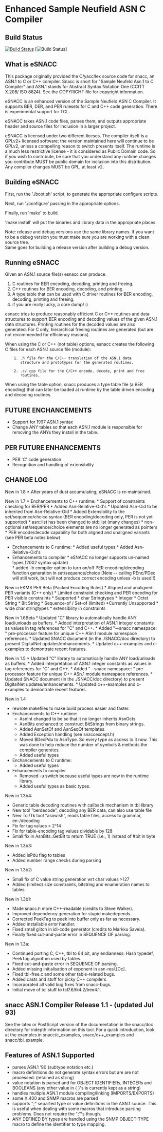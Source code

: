 Enhanced Sample Neufield ASN C Compiler
=======================================

Build Status
------------
[![Build Status](https://travis-ci.org/azsnacc/esnacc-ng.png)](https://travis-ci.org/azsnacc/esnacc-ng) [![Build Status](https://ci.appveyor.com/api/projects/status/github/azsnacc/esnacc-ng)]

What is eSNACC
--------------
This package originally provided the C/yacc/lex source code for snacc,
an ASN.1 to C or C++ compiler.  Snacc is short for "Sample Neufeld Asn.1
to C Compiler" and ASN.1 stands for Abstract Syntax Notation One (CCITT
X.208/ ISO 8824).  See the COPYRIGHT file for copyright information.

eSNACC is an enhanced version of the Sample Neufield ASN C Compiler. It 
supports BER, DER, and PER rulesets for C and C++ code generation. There is
experimental support for TCL.

eSNACC takes ASN.1 code files, parses them, and outputs appropriate header
and source files for inclusion in a larger project.

eSNACC is licensed under two different liceses. The compiler itself is a
GPLv2+ licensed software; the version maintained here will continue to be
GPLv2, unless a compelling reason to switch presents itself. The runtime is
a much less restrictive license - it is considered as Public Domain code. So
if you wish to contribute, be sure that you understand any runtime changes
you contribute MUST be public domain for inclusion into this distribution. Any
compiler changes MUST be GPL, at least v2.

Building eSNACC
---------------
First, run the './boot.sh' script, to generate the appropriate configure
scripts.

Next, run './configure' passing in the appropriate options.

Finally, run 'make' to build.

'make install' will put the binaries and library data in the appropriate
places.

Note: release and debug versions use the same library names.  If you want to be a
      debug version you must make sure you are working with a clean source tree.  
      Same goes for building a release version after building a debug version.


Running eSNACC
--------------

Given an ASN.1 source file(s) esnacc can produce:

   1. C routines for BER encoding, decoding, printing and freeing.
   2. C++ routines for BER encoding, decoding, and printing.
   3. A type table that can be used with C driver routines
      for BER encoding, decoding, printing and freeing.
   4. if you are really lucky, a core dump! :)

esnacc tries to produce reasonably efficient C or C++ routines and data
structures to support BER encoding and decoding values of the given
ASN.1 data structures.  Printing routines for the decoded values are
also generated.  For C only, hierarchical freeing routines are
generated (but are not recommended for efficiency reasons).

When using the C or C++ (not table) options, esnacc creates the
following C files for each ASN.1 source file (module):

        1. .h file for the C/C++ translation of the ASN.1 data
           structure and prototypes for the generated routines.

        2. .c/.cpp file for the C/C++ encode, decode, print and free
           routines.

When using the table option, snacc produces a type table file
(a BER encoding) that can later be loaded at runtime by the
table driven encoding and decoding routines.


FUTURE ENCHANCEMENTS
--------------------

* Support for 1997 ASN.1 syntax
* Change ANY tables so that each ASN.1 module is responsible for removing the 
  ANYs they install in the table.

PER FUTURE ENHANCEMENTS
-----------------------

 * PER 'C' code generation
 * Recognition and handling of extensibility	 

CHANGE LOG
----------
New in 1.8
    * After years of dust accumulating, eSNACC is re-maintained.

New in 1.7
    *  Enchancements to C++ runtime:
    *	Support of constraints checking for BER/PER
    *	Added Asn-Relative-Oid's
    *	Updated Asn-Oid to be inherited from Asn-Relative-Oid
    *	Added Extensibility to the set/sequence/choice syntax (BER encoding/decoding only, PER is not yet supported)
    *	asn::list has been changed to std::list (many changes)
    *	non-optional set/sequence/choice elements are no longer generated as pointers
    *	PER encode/decode capability for both aligned and unaligned variants (see PER beta notes below)
  *  Enchancements to C runtime:
    *	Added useful types
    *	Added Asn-Relative-Oid's
  *  Enhancements to compiler
    *	eSNACC no longer supports un-named types (2002 syntax update)  
    *	added -b compiler option to turn on/off PER encoding/decoding function generation in set/sequence/choice (Note -- calling PEnc/PDec will still work, but will not produce correct encoding unless -b is used!!)

New in EKMS PER Beta (Packed Encoding Rules)
    *	Aligned and unaligned PER variants (C++ only)
    *	Limited constraint checking and PER encoding for PER visible constraints
    * Supported
	*  char Stringtypes
        *  Integer
	*  Octet String
	*  Bit String
	*  Sequence-of / Set-of (limited)
    *Currently Unsupported 
	*  wide char stringtypes
	*  extensibility in constraints

New in 1.6Beta
    *	Updated "C" library to automatically handle ANY load/unloads as buffers.
    *	Added interpretation of ASN.1 integer constants as values in tag references for "C" and C++.
    *	Added "--snacc namespace: " pre-processor feature for unique C++ ASn.1 
    	  module namespace references.
    *	Updated SNACC document (in the ./SNACC/doc directory) to present DigitalNet
    	  updates/enhancements.
    *	Updated c++-examples and c-examples to demontrate recent features.

New in 1.5
    *	Updated "C" library to automatically handle ANY load/unloads as buffers.
    *	Added interpretation of ASN.1 integer constants as values in tag references for "C" and C++.
    *	Added "--snacc namespace: " pre-processor feature for unique C++ ASn.1 module namespace references.
    *	Updated SNACC document (in the ./SNACC/doc directory) to present DigitalNet updates/enhancements.
    *	Updated c++-examples and c-examples to demontrate recent features.


New in 1.4
 * rewrote makefiles to make build process easier and faster.
 * Enchancements to C++ runtime:
   * AsnInt changed to be so that it no longer inherits AsnOcts
   * AsnBits enchanced to construct BitStrings from binary strings.
   * Added AsnSetOf and AsnSeqOf templates.
   * Added Exception handling (see snaccexcept.h)
   * Moved BDecPdu to AsnType.  So every type as access to it now.  This
     was done to help reduce the number of symbols & methods the compiler
     generates.
   * Added useful types
 * Enchancements to C runtime:
   * Added useful types
 * Enhancements to compiler
   * Removed -u switch because useful types are now in the runtime library.
   * Added useful types as basic types.

New in 1.3b4:
 * Generic table decoding routines with callback mechanism in tbl library
 * New tool "berdecode", decoding any BER data, can also use table file
 * New Tcl/Tk tool "asnwish", reads table files, access to grammar, en-/decoding
 * Fix for tag values > 2^14
 * Fix for table-encoding tag values dividable by 128
 * Small fix in AsnBits::GetBit to return TRUE (i.e., 1) instead of #bit in byte

New in 1.3b3:
 * Added isPdu flag to tables
 * Added number range checks during parsing

New in 1.3b2:
 * Small fix of C value string generation wrt char values >127
 * Added (limited) size constraints, bitstring and enumeration names to tables

New in 1.3b1:
 * Made snacc.h more C++-readable (credits to Steve Walker).
 * Improved dependency generation for stupid makedepends.
 * Corrected PeekTag to peek into buffer only as far as necessary.
 * Added installable error handler.
 * Fixed small glitch in idl-code generator (credits to Markku Savela).
 * Finally fixed cut-and-paste error in SEQUENCE OF parsing.

New in 1.3a<n>:
 * Continued porting C, C++, tbl to 64 bit, any endianness: Hash typedef,
   PeekTag algorithm used by tables.
 * Fixed cut-and-paste error in SEQUENCE OF parsing.
 * Added missing initialisation of exponent in asn-real.[Cc].
 * Fixed tbl-free.c and some other table-related bugs.
 * Added casts and stuff for picky C++ compilers.
 * Incorporated all valid bug fixes from snacc-bugs.
 * Initial move of tcl stuff to tcl7.6/tk4.2/tree4.1.


snacc ASN.1 Compiler Release  1.1 - (updated Jul 93)
-----------------------------------------------------




See the latex or PostScript version of the documentation in the
snacc/doc directory for indepth information on this tool.  For a quick
introduction, look at the examples in snacc/c_examples,
snacc/c++_examples and snacc/tbl_example.


Features of ASN.1 Supported
---------------------------

   - parses ASN.1 '90 (subtype notation etc.)
   - macro definitions do not generate syntax errors but are
     are not processed. (retained as string)
   - value notation is parsed and for OBJECT IDENTIFIERs, INTEGERs
      and BOOLEANS (any other value in { }'s is currently kept as a string)
   - handles multiple ASN.1 module compiling/linking (IMPORTS/EXPORTS)
   - some X.400 and SNMP macros are parsed
   - supports ";" separted type or value definitions in the ASN.1 source.
     This is useful when dealing with some macros that introduce parsing
     problems.  Does not require the ";"'s though.
   - ANY DEFINED BY types are handled using the SNMP OBJECT-TYPE
     macro to define the identifier to type mapping.
